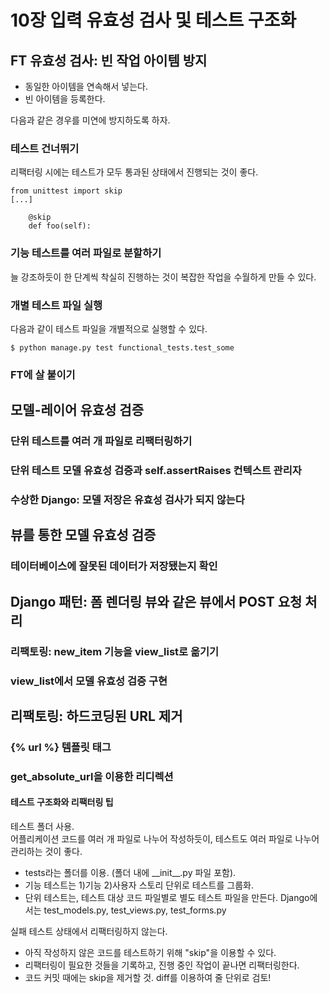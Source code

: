 # 10장 입력 유효성 검사 및 테스트 구조화

## FT 유효성 검사: 빈 작업 아이템 방지

 - 동일한 아이템을 연속해서 넣는다.
 - 빈 아이템을 등록한다.  

다음과 같은 경우를 미연에 방지하도록 하자. 

### 테스트 건너뛰기
리팩터링 시에는 테스트가 모두 통과된 상태에서 진행되는 것이 좋다.  

```
from unittest import skip
[...]

	@skip
	def foo(self):
```

### 기능 테스트를 여러 파일로 분할하기
늘 강조하듯이 한 단계씩 착실히 진행하는 것이 복잡한 작업을 수월하게 만들 수 있다.
### 개별 테스트 파일 실행
다음과 같이 테스트 파일을 개별적으로 실행할 수 있다.

```
$ python manage.py test functional_tests.test_some
```

### FT에 살 붙이기

## 모델-레이어 유효성 검증
### 단위 테스트를 여러 개 파일로 리팩터링하기
### 단위 테스트 모델 유효성 검증과 self.assertRaises 컨텍스트 관리자
### 수상한 Django: 모델 저장은 유효성 검사가 되지 않는다

## 뷰를 통한 모델 유효성 검증
### 테이터베이스에 잘못된 데이터가 저장됐는지 확인

## Django 패턴: 폼 렌더링 뷰와 같은 뷰에서 POST 요청 처리
### 리팩토링: new_item 기능을 view_list로 옮기기
### view_list에서 모델 유효성 검증 구현

## 리팩토링: 하드코딩된 URL 제거
### {% url %} 템플릿 태그
### get_absolute_url을 이용한 리디렉션

#### 테스트 구조화와 리팩터링 팁
테스트 폴더 사용.  
어플리케이션 코드를 여러 개 파일로 나누어 작성하듯이, 테스트도 여러 파일로 나누어 관리하는 것이 좋다.  

 - tests라는 폴더를 이용. (폴더 내에 \_\_init__.py 파일 포함).
 - 기능 테스트는 1)기능 2)사용자 스토리 단위로 테스트를 그룹화.
 - 단위 테스트는, 테스트 대상 코드 파일별로 별도 테스트 파일을 만든다. Django에서는 test\_models.py, test\_views.py, test\_forms.py

실패 테스트 상태에서 리팩터링하지 않는다.

 - 아직 작성하지 않은 코드를 테스트하기 위해 "skip"을 이용할 수 있다.
 - 리팩터링이 필요한 것들을 기록하고, 진행 중인 작업이 끝나면 리팩터링한다.
 - 코드 커밋 때에는 skip을 제거할 것. diff를 이용하여 줄 단위로 검토!